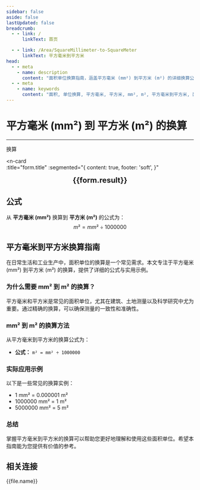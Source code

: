 ```yaml
---
sidebar: false
aside: false
lastUpdated: false
breadcrumb:
  - - link: /
      linkText: 首页

  - - link: /Area/SquareMillimeter-to-SquareMeter
      linkText: 平方毫米到平方米
head:
  - - meta
    - name: description
      content: "面积单位换算指南，涵盖平方毫米 (mm²) 到平方米 (m²) 的详细换算公式与说明。"
  - - meta
    - name: keywords
      content: "面积, 单位换算, 平方毫米, 平方米, mm², m², 平方毫米到平方米, 面积换算指南"
---
```

# 平方毫米 (mm²) 到 平方米 (m²) 的换算
---
<script setup>
import { onMounted, reactive, inject, ref } from 'vue'
import { NButton, NForm, NFormItem, NInput, NInputNumber, NSelect, NCard, useMessage,NGrid ,NGi } from 'naive-ui'
import { defineClientComponent } from 'vitepress'
import { Area } from '../../files';
const seoKey = [
  '平方毫米换算平方米',
  '平方毫米到平方米',
  '平方米换算',
  '面积单位换算',
  '平方毫米转平方米',
  '平方米计算',
  '建筑面积计算',
  '土地测量面积',
  '平方毫米符号',
  '平方米符号',
  '面积单位对照',
  '平方毫米换算表',
  '平方米换算公式',
  '面积转换工具',
  '平方毫米计算',
  '平方米计算器',
  '面积换算公式',
  '建筑测量单位',
  '科学研究面积',
  '工业生产面积',
  '平方毫米到平方米公式',
  '平方米面积计算',
  '面积单位转换',
  '工程测量单位',
  '精密制造面积',
  '平方毫米平方米对照表',
  '面积计算工具',
  '标准面积单位'
]
const convert = inject('convert')

const form = reactive({
  number: null,
  result: '',
  title: '平方毫米 (mm²) 到平方米 (m²) 的换算',
})

const convertHandler = () => {
  if (form.number !== null && !isNaN(form.number)) {
    const convertedValue = parseFloat(form.number) / 1000000
    form.result = `${form.number}mm² = ${convertedValue.toFixed(6)}m²`
  } else {
    form.result = '请输入有效的数值。'
  }
}
</script>

<n-form size="large" :model="form">
  <n-form-item label="平方毫米 (mm²)">
    <n-input-number v-model:value="form.number" placeholder="输入平方毫米" style="width: 100%" />
  </n-form-item>
  <n-form-item>
    <n-button type="info" @click="convertHandler" block>换算</n-button>
  </n-form-item>
</n-form>

<n-card  
  :title="form.title"
  :segmented="{
    content: true,
    footer: 'soft',
  }"
>
  <div  style="text-align:center;font-size:20px;">
    <strong>{{form.result}}</strong>
  </div>
    <template #footer>
    <div>
      <span v-for="item of seoKey">{{item}}，</span>
    </div>
  </template>
</n-card>

## 公式

从 **平方毫米 (mm²)** 换算到 **平方米 (m²)** 的公式为：
$$ m² = mm² \div 1000000 $$

## 平方毫米到平方米换算指南

在日常生活和工业生产中，面积单位的换算是一个常见需求。本文专注于平方毫米 (mm²) 到平方米 (m²) 的换算，提供了详细的公式与实用示例。

### 为什么需要 mm² 到 m² 的换算？

平方毫米和平方米是常见的面积单位，尤其在建筑、土地测量以及科学研究中尤为重要。通过精确的换算，可以确保测量的一致性和准确性。

### mm² 到 m² 的换算方法

从平方毫米到平方米的换算公式为：

- **公式：** `m² = mm² ÷ 1000000`

### 实际应用示例

以下是一些常见的换算实例：

- 1 mm² = 0.000001 m²
- 1000000 mm² = 1 m²
- 5000000 mm² = 5 m²

### 总结

掌握平方毫米到平方米的换算可以帮助您更好地理解和使用这些面积单位。希望本指南能为您提供有价值的参考。

## 相关连接
<n-grid x-gap="12" :cols="2">
  <n-gi v-for="(file, index) in Area" :key="index">
    <n-button
      text
      tag="a"
      :href="file.path"
      type="info"
    >
      {{file.name}}
    </n-button>
  </n-gi>
</n-grid>